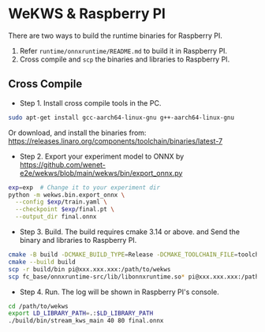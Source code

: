 # WeKWS & Raspberry PI

There are two ways to build the runtime binaries for Raspberry PI.

1. Refer `runtime/onnxruntime/README.md` to build it in Raspberry PI.
2. Cross compile and `scp` the binaries and libraries to Raspberry PI.

## Cross Compile

* Step 1. Install cross compile tools in the PC.

``` sh
sudo apt-get install gcc-aarch64-linux-gnu g++-aarch64-linux-gnu
```

Or download, and install the binaries from: https://releases.linaro.org/components/toolchain/binaries/latest-7


* Step 2. Export your experiment model to ONNX by https://github.com/wenet-e2e/wekws/blob/main/wekws/bin/export_onnx.py

``` sh
exp=exp  # Change it to your experiment dir
python -m wekws.bin.export_onnx \
  --config $exp/train.yaml \
  --checkpoint $exp/final.pt \
  --output_dir final.onnx
```

* Step 3. Build. The build requires cmake 3.14 or above. and Send the binary and libraries to Raspberry PI.

``` sh
cmake -B build -DCMAKE_BUILD_TYPE=Release -DCMAKE_TOOLCHAIN_FILE=toolchains/aarch64-linux-gnu.toolchain.cmake
cmake --build build
scp -r build/bin pi@xxx.xxx.xxx:/path/to/wekws
scp fc_base/onnxruntime-src/lib/libonnxruntime.so* pi@xxx.xxx.xxx:/path/to/wekws
```

* Step 4. Run. The log will be shown in Raspberry PI's console.

``` sh
cd /path/to/wekws
export LD_LIBRARY_PATH=.:$LD_LIBRARY_PATH
./build/bin/stream_kws_main 40 80 final.onnx
```
